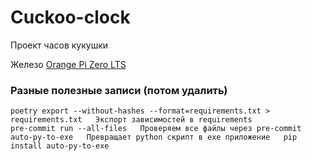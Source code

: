 # Cuckoo-clock

Проект часов кукушки

Железо [Orange Pi Zero LTS](http://www.orangepi.org/html/hardWare/computerAndMicrocontrollers/details/Orange-Pi-Zero-LTS.html)


### Разные полезные записи (потом удалить)
```
poetry export --without-hashes --format=requirements.txt > requirements.txt   Экспорт зависимостей в requirements
pre-commit run --all-files   Проверяем все файлы через pre-commit
auto-py-to-exe   Превращает python скрипт в exe приложение   pip install auto-py-to-exe



```

